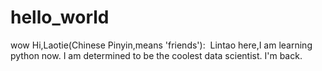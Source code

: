 # hello_world
wow
Hi,Laotie(Chinese Pinyin,means 'friends'):
  Lintao here,I am learning python now.
  I am determined to be the coolest data scientist.
  I'm back.
